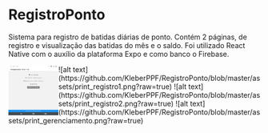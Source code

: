 # RegistroPonto

Sistema para registro de batidas diárias de ponto. Contém 2 páginas, de registro e visualização das batidas do mês e o saldo.
Foi utilizado React Native com o auxílio da plataforma Expo e como banco o Firebase.

<img align="left" width="100" height="100" src="https://github.com/KleberPPF/RegistroPonto/blob/master/assets/print_registro1.png">
![alt text](https://github.com/KleberPPF/RegistroPonto/blob/master/assets/print_registro1.png?raw=true)
![alt text](https://github.com/KleberPPF/RegistroPonto/blob/master/assets/print_registro2.png?raw=true)
![alt text](https://github.com/KleberPPF/RegistroPonto/blob/master/assets/print_gerenciamento.png?raw=true)
